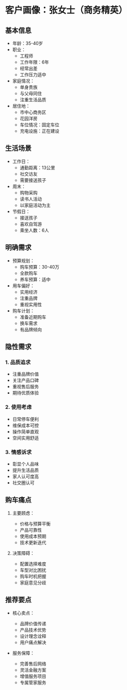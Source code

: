 # 客户画像：张女士（商务精英）

## 基本信息
- 年龄：35-40岁
- 职业：
  - 工程师
  - 工作年限：6年
  - 经常出差
  - 工作压力适中
- 家庭情况：
  - 单身贵族
  - 与父母同住
  - 注重生活品质
- 居住地：
  - 市中心商务区
  - 花园洋房
  - 车位情况：固定车位
  - 充电设施：正在建设

## 生活场景
- 工作日：
  - 通勤距离：13公里
  - 社交访友
  - 需要接送孩子
- 周末：
  - 购物采购
  - 读书人活动
  - 以家庭活动为主
- 节假日：
  - 接送孩子
  - 喜欢自驾游
  - 乘坐人数：6人

## 明确需求
- 预算规划：
  - 购车预算：30-40万
  - 全款购车
  - 养车预算：适中
- 用车偏好：
  - 实用经济
  - 注重品牌
  - 重视实用性
- 购车计划：
  - 准备近期购车
  - 换车需求
  - 有品牌倾向

## 隐性需求
### 1. 品质追求
- 注重品牌价值
- 关注产品口碑
- 重视售后服务
- 期待优质体验

### 2. 使用考虑
- 日常停车便利
- 维保成本可控
- 操作简单直观
- 空间实用舒适

### 3. 情感诉求
- 彰显个人品味
- 提升生活品质
- 家人认可度高
- 社交圈认可

## 购车痛点
1. 主要顾虑：
   - 价格与预算平衡
   - 产品可靠性
   - 使用成本预期
   - 技术更新迭代

2. 决策障碍：
   - 配置选择难度
   - 车型对比困扰
   - 购车时机把握
   - 家庭意见分歧

## 推荐要点
- 核心卖点：
  - 品牌价值传递
  - 产品技术优势
  - 设计理念诠释
  - 用户痛点解决

- 服务保障：
  - 完善售后网络
  - 灵活金融方案
  - 增值服务项目
  - 专属管家服务